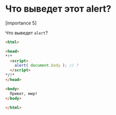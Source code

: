 # Что выведет этот alert?

[importance 5]

Что выведет `alert`?

```html
<html>

<head>
*!*
  <script>
    alert( document.body ); // ?
  </script>
*/!*
</head>

<body>
  Привет, мир!
</body>

</html>
```

